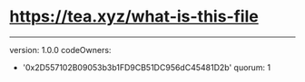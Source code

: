 # https://tea.xyz/what-is-this-file
---
version: 1.0.0
codeOwners:
  - '0x2D557102B09053b3b1FD9CB51DC956dC45481D2b'
quorum: 1
